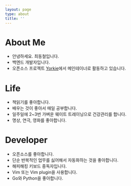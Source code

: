 ```yaml
---
layout: page
type: about
title: ''
---
```


# About Me
- 안녕하세요. 최동철입니다.
- 백엔드 개발자입니다.
- 오픈소스 프로젝트 [Yorkie](https://github.com/yorkie-team)에서 메인테이너로 활동하고 있습니다.

# Life
- 책읽기를 좋아합니다.
- 배우는 것이 좋아서 매일 공부합니다.
- 일주일에 2~3번 가벼운 웨이트 트레이닝으로 건강관리를 합니다.
- 명상, 연극, 영화를 좋아합니다.

# Developer
- 오픈소스를 좋아합니다.
- 단순 반복적인 업무를 싫어해서 자동화하는 것을 좋아합니다.
- 해피해킹 키보드 중독자입니다.
- Vim 또는 Vim plugin을 사용합니다.
- Go와 Python을 좋아합니다.
